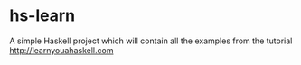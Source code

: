 # hs-learn
A simple Haskell project which will contain
all the examples from the tutorial
http://learnyouahaskell.com
